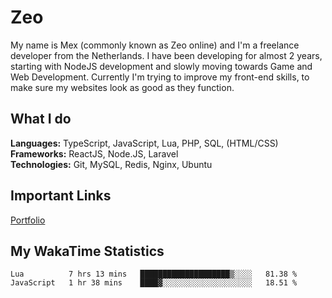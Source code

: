# Zeo
My name is Mex (commonly known as Zeo online) and I'm a freelance developer from the Netherlands. I have been developing for almost 2 years, starting with NodeJS development and slowly moving towards Game and Web Development. Currently I'm trying to improve my front-end skills, to make sure my websites look as good as they function.

## What I do
**Languages:** TypeScript, JavaScript, Lua, PHP, SQL, (HTML/CSS)<br/>
**Frameworks:** ReactJS, Node.JS, Laravel<br/>
**Technologies:** Git, MySQL, Redis, Nginx, Ubuntu<br/>

## Important Links
[Portfolio](https://zeodev.cc)

## My WakaTime Statistics
<!--START_SECTION:waka-->
```text
Lua          7 hrs 13 mins   ████████████████████▒░░░░   81.38 % 
JavaScript   1 hr 38 mins    ████▓░░░░░░░░░░░░░░░░░░░░   18.51 % 
```
<!--END_SECTION:waka-->
